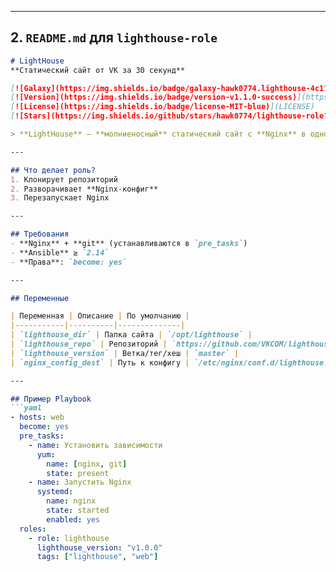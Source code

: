 
---

## 2. `README.md` для `lighthouse-role`

```markdown
# LightHouse  
**Статический сайт от VK за 30 секунд**  

[![Galaxy](https://img.shields.io/badge/galaxy-hawk0774.lighthouse-4c1?logo=ansible)](https://galaxy.ansible.com/ui/standalone/roles/hawk0774/lighthouse/)  
[![Version](https://img.shields.io/badge/version-v1.1.0-success)](https://github.com/hawk0774/lighthouse-role/releases/tag/v1.1.0)  
[![License](https://img.shields.io/badge/license-MIT-blue)](LICENSE)  
[![Stars](https://img.shields.io/github/stars/hawk0774/lighthouse-role?style=social)](https://github.com/hawk0774/lighthouse-role)

> **LightHouse** — **молниеносный** статический сайт с **Nginx** в одной роли.  

---

## Что делает роль?  
1. Клонирует репозиторий  
2. Разворачивает **Nginx-конфиг**  
3. Перезапускает Nginx  

---

## Требования  
- **Nginx** + **git** (устанавливаются в `pre_tasks`)  
- **Ansible** ≥ `2.14`  
- **Права**: `become: yes`  

---

## Переменные  

| Переменная | Описание | По умолчанию |
|-----------|----------|--------------|
| `lighthouse_dir` | Папка сайта | `/opt/lighthouse` |
| `lighthouse_repo` | Репозиторий | `https://github.com/VKCOM/lighthouse.git` |
| `lighthouse_version` | Ветка/тег/хеш | `master` |
| `nginx_config_dest` | Путь к конфигу | `/etc/nginx/conf.d/lighthouse.conf` |

---

## Пример Playbook  
```yaml
- hosts: web
  become: yes
  pre_tasks:
    - name: Установить зависимости
      yum:
        name: [nginx, git]
        state: present
    - name: Запустить Nginx
      systemd:
        name: nginx
        state: started
        enabled: yes
  roles:
    - role: lighthouse
      lighthouse_version: "v1.0.0"
      tags: ["lighthouse", "web"]
